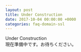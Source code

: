 ```yaml
---
layout: post
title: Under Construction
date: 2017-10-04 00:00:00 +0000
categories: faq-domain-ssl
---
```

Under Construction<br>
現在準備中です。お待ちください。
